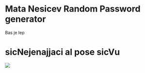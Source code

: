 <h1> Mata Nesicev Random Password generator </h1>
<p> Bas je lep </p>
<h1>sicNejenajjaci al pose sicVu</h1>

<img src="https://tsp.edu.rs/wp-content/uploads/2022/05/14_0_1280x1280.jpg">
